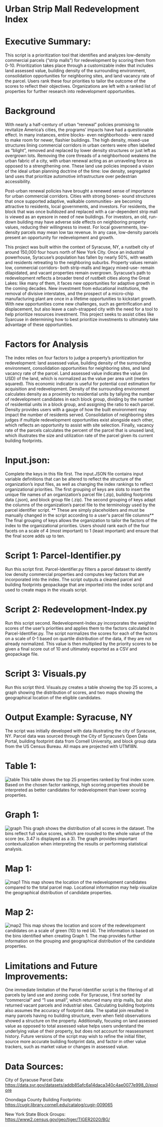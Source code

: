 # Urban Strip Mall Redevelopment Index
# Executive Summary:
This script is a prioritization tool that identifies and analyzes low-density commercial parcels (“strip malls”) for redevelopment by scoring them from 0-10. Prioritization takes place through a customizable index that includes land assessed value, building density of the surrounding environment, consolidation opportunities for neighboring sites, and land vacancy rate of the parcel. Users rank these four priorities to tailor the outcome of the scores to reflect their objectives. Organizations are left with a ranked list of properties for further research into redevelopment opportunities.

# Background
With nearly a half-century of urban “renewal” policies promising to revitalize America’s cities, the programs’ impacts have had a questionable effect. In many instances, entire blocks- even neighborhoods- were razed to make room for newer, flashier buildings. The high density, mixed-use structures lining commercial corridors in urban centers were often labelled as “blight”, removed and replaced by lower density structures or just left as overgrown lots. Removing the core threads of a neighborhood weakens the urban fabric of a city, with urban renewal acting as an unraveling force as opposed to a strengthening one. These land use policies imposed a vision of the ideal urban planning doctrine of the time: low density, segregated land uses that prioritize automotive infrastructure over pedestrian accessibility. 

Post-urban renewal policies have brought a renewed sense of importance for urban commercial corridors. Cities with strong bones- sound structures that once supported adaptive, walkable communities- are becoming attractive to residents, local governments, and investors. For residents, the block that was once bulldozed and replaced with a car-dependent strip mall is viewed as an eyesore in need of new buildings. For investors, an old, run-down building may have adverse side effects on neighboring property values, reducing their willingness to invest. For local governments, low-density parcels may mean low tax revenue. In any case, low-density parcels present an opportunity for redevelopment and growth.

This project was built within the context of Syracuse, NY, a rustbelt city of around 150,000 four hours north of New York City. Once an industrial powerhouse, Syracuse’s population has fallen by nearly 50%, with wealth and residents retreating to the neighboring suburbs. Property values remain low, commercial corridors- both strip-malls and legacy mixed-use- remain dilapidated, and vacant properties remain overgrown. Syracuse’s path to redevelopment reflects a broader trend of rustbelt cities along the Great Lakes: like many of them, it faces new opportunities for adaptive growth in the coming decades. New investment from educational institutions, the removal of divisive interstates, and the prospect of a micro-chip manufacturing plant are once in a lifetime opportunities to kickstart growth. With new opportunities come new challenges, such as gentrification and displacement, but also leave a cash-strapped city with the need for a tool to help prioritize resources investment. This project seeks to assist cities like Syarcuse in determining how to best prioritize investments to ultimately take advantage of these opportunities.

# Factors for Analysis
The index relies on four factors to judge a property’s prioritization for redevelopment: land assessed value, building density of the surrounding environment, consolidation opportunities for neighboring sites, and land vacancy rate of the parcel. Land assessed value indicates the value (in USD) of the land, which is normalized as the value per area unit (meters squared). This economic indicator is useful for potential cost estimation for acquisition and redevelopment. Density of the surrounding environment calculates density as a proximity to residential units by tallying the number of redevelopment candidates in each block group, dividing by the number of residential units in a block group, and assigning the ratio to each parcel. Density provides users with a gauge of how the built environment may impact the number of residents served. Consolidation of neighboring sites judges if multiple redevelopment opportunities exist alongside each other, which reflects an opportunity to assist with site selection. Finally, vacancy rate of the parcels calculates the percent of the parcel that is unused land, which illustrates the size and utilization rate of the parcel given its current building footprints.

# Input.json: 
Complete the keys in this file first. The input.JSON file contains input variable definitions that can be altered to reflect the structure of the organization’s input files, as well as changing the index rankings to reflect organizational priorities. The first grouping of keys are slots to insert the unique file names of an organization’s parcel file (.zip), building footprints data (.json), and block group file (.zip). The second grouping of keys adapt the columns of the organization’s parcel file to the terminology used by the parcel identifier script. ** These are simply placeholders and must be manually changed in the script according to a user's parcel file columns** The final grouping of keys allows the organization to tailor the factors of the index to the organizational priorities. Users should rank each of the four facets on a scale of 4 (most important) to 1 (least important) and ensure that the final score adds up to ten.

# Script 1: Parcel-Identifier.py
Run this script first. Parcel-Identifier.py filters a parcel dataset to identify low density commercial properties and computes key factors that are incorporated into the index. The script outputs a cleaned parcel and building footprints geopackage that are imported into the index script and used to create maps in the visuals script. 

# Script 2: Redevelopment-Index.py
Run this script second. Redevelopment-Index.py incorporates the weighted scores of the user’s priorities and applies them to the factors calculated in Parcel-Identifier.py. The script normalizes the scores for each of the factors on a scale of 0-1 based on quartile distribution of the data, if they are not already normalized. This value is then multiplied by the priority scores to be given a final score out of 10 and ultimately exported as a CSV and geopackage file. 

# Script 3: Visuals.py
Run this script third. Visuals.py creates a table showing the top 25 scores, a graph showing the distribution of scores, and two maps showing the geographical location of the eligible candidates.

# Output Example: Syracuse, NY
The script was initially developed with data illustrating the city of Syracuse, NY. Parcel data was sourced through the City of Syracuse’s Open Data Portal, building footprint data from Cornell University, and block group data from the US Census Bureau. All maps are projected with UTM18N. 

# Table 1:
![table](https://github.com/npiro527/redevelopment-index/blob/main/Output%20Visuals/top_25_parcels_table.jpg)
This table shows the top 25 properties ranked by final index score. Based on the chosen factor rankings, high scoring properties should be interpreted as better candidates for redevelopment than lower scoring properties.

# Graph 1:
![graph](https://github.com/npiro527/redevelopment-index/blob/main/Output%20Visuals/score_distribution.jpg)
This graph shows the distribution of all scores in the dataset. The bins reflect full value scores, which are rounded to the whole value of the score (ex. 3.47 is displayed as a 3). The graph provides important contextualization when interpreting the results or performing statistical analysis.

# Map 1:
![map1](https://github.com/npiro527/redevelopment-index/blob/main/Output%20Visuals/eligible_parcels.jpg)
This map shows the location of the redevelopment candidates compared to the total parcel map. Locational information may help visualize the geographical distribution of candidate properties.

# Map 2:
![map2](https://github.com/npiro527/redevelopment-index/blob/main/Output%20Visuals/parcels_index_map.png)
This map shows the location and score of the redevelopment candidates on a scale of green (10) to red (4). The information is based on the bins identified when creating Graph 1. The map provides further information on the grouping and geographical distribution of the candidate properties.

# Limitations and Future Improvements:
One immediate limitation of the Parcel-Identifier script is the filtering of all parcels by land use and zoning code. For Syracuse, I first sorted by “commercial” and “1 use small”, which returned many strip malls, but also returned vacant parcels and industrial sites. Calculating building footprints also assumes the accuracy of footprint data. The spatial join resulted in many parcels having no building structure, even when field observations showed a structure on the property. Additionally, focusing on land assessed value as opposed to total assessed value helps users understand the underlying value of their property, but does not account for reassessment history. Future versions of the script may wish to refine the initial filter, source more accurate building footprint data, and factor in other value trackers, such as market value or changes in assessed value.

# Data Sources:
City of Syracuse Parcel Data: https://data.syr.gov/datasets/addb85afc6a14daca340c4ae0077e998_0/explore

Onondaga County Building Footprints: https://cugir.library.cornell.edu/catalog/cugir-009065

New York State Block Groups: https://www2.census.gov/geo/tiger/TIGER2020/BG/
